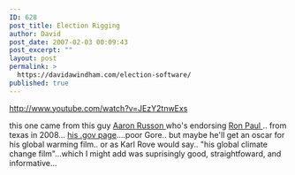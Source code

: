 ```yaml
---
ID: 628
post_title: Election Rigging
author: David
post_date: 2007-02-03 00:09:43
post_excerpt: ""
layout: post
permalink: >
  https://davidawindham.com/election-software/
published: true
---
```

http://www.youtube.com/watch?v=JEzY2tnwExs


this one came from this guy <a href="http://en.wikipedia.org/wiki/Aaron_Russo">Aaron Russon </a> who's endorsing <a href="http://en.wikipedia.org/wiki/Ron_Paul">Ron Paul </a>.. from texas in 2008... <a href="http://www.house.gov/paul/">his .gov page</a>....poor Gore.. but maybe he'll get an oscar for his global warming film.. or as Karl Rove would say.. "his global climate change film"...which I might add was suprisingly good, straightfoward, and informative...